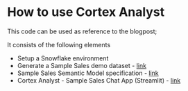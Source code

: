 # How to use Cortex Analyst

This code can be used as reference to the blogpost; <link Medium to blogpost>

It consists of the following elements

- Setup a Snowflake environment
- Generate a Sample Sales demo dataset - [link](https://github.com/daanalytics/Snowflake/blob/master/Blog/Cortex%20Analyst%20-%20How%20to/notebook_gen_sample_sales_data.ipynb)
- Sample Sales Semantic Model specification - [link](https://github.com/daanalytics/Snowflake/blob/master/Blog/Cortex%20Analyst%20-%20How%20to/Sample_Sales_SMN.yaml)
- Cortex Analyst - Sample Sales Chat App (Streamlit) - [link](https://github.com/daanalytics/Snowflake/blob/master/Blog/Cortex%20Analyst%20-%20How%20to/cortex_analyst_sis_sample_sales_app.py)


